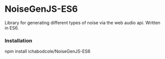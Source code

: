NoiseGenJS-ES6
==========

Library for generating different types of noise via the web audio api. Written in ES6.

### Installation
npm install ichabodcole/NoiseGenJS-ES6
